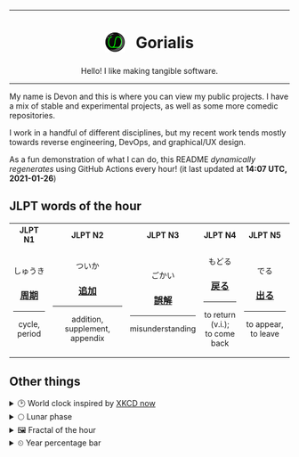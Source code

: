***

<h1 align="center">
<sub>
    <img src="readme/resources/avatar.png" height="36">
</sub>
&nbsp;
Gorialis
</h1>
<p align="center">
Hello! I like making tangible software.
</p>

***

My name is Devon and this is where you can view my public projects. I have a mix of stable and experimental projects, as well as some more comedic repositories.

I work in a handful of different disciplines, but my recent work tends mostly towards reverse engineering, DevOps, and graphical/UX design.

As a fun demonstration of what I can do, this README *dynamically regenerates* using GitHub Actions every hour! (it last updated at **14:07 UTC, 2021-01-26**)

<h2>JLPT words of the hour</h2>
<table>
    <tr>
        <th>JLPT N1</th>
        <th>JLPT N2</th>
        <th>JLPT N3</th>
        <th>JLPT N4</th>
        <th>JLPT N5</th>
    </tr>
    <tr>
        <td>
            <p align="center">しゅうき</p>
            <h3 align="center"><b><a href="https://jisho.org/search/%E5%91%A8%E6%9C%9F">周期</a></b></h3>
            <hr>
            <p align="center">cycle,<wbr> period</p>
        </td>
        <td>
            <p align="center">ついか</p>
            <h3 align="center"><b><a href="https://jisho.org/search/%E8%BF%BD%E5%8A%A0">追加</a></b></h3>
            <hr>
            <p align="center">addition,<wbr> supplement,<wbr> appendix</p>
        </td>
        <td>
            <p align="center">ごかい</p>
            <h3 align="center"><b><a href="https://jisho.org/search/%E8%AA%A4%E8%A7%A3">誤解</a></b></h3>
            <hr>
            <p align="center">misunderstanding</p>
        </td>
        <td>
            <p align="center">もどる</p>
            <h3 align="center"><b><a href="https://jisho.org/search/%E6%88%BB%E3%82%8B">戻る</a></b></h3>
            <hr>
            <p align="center">to return (v.i.);<br> to come back</p>
        </td>
        <td>
            <p align="center">でる</p>
            <h3 align="center"><b><a href="https://jisho.org/search/%E5%87%BA%E3%82%8B">出る</a></b></h3>
            <hr>
            <p align="center">to appear,<wbr> to leave</p>
        </td>
    </tr>
</table>

<h2>Other things</h2>
<details>
<summary>🕑  World clock inspired by <a href="https://xkcd.com/now">XKCD now</a></summary>

> <img src="generated/now.png" width="512">

</details>
<details>
<summary>🌕 Lunar phase</summary>

The moon is approximately 47.35% through its phase (Full Moon).

</details>
<details>
<summary>&#x1f5bc; Fractal of the hour</summary>

> <img src="generated/fractal.png" width="512">

</details>
<details>
<summary>&#x23f2; Year percentage bar</summary>
<pre><code>2021 [█▁▁▁▁▁▁▁▁▁▁▁▁▁▁▁▁▁▁▁] 7.01%</code></pre>
</details>
